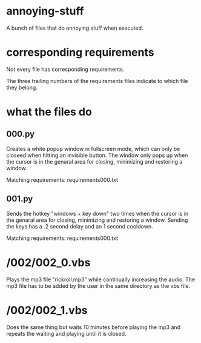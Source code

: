 # annoying-stuff
 A bunch of files that do annoying stuff when executed.
# corresponding requirements
 Not every file has corresponding requirements.

 The three trailing numbers of the requirements files indicate to which file they belong.
# what the files do
 ## 000.py
  Creates a white popup window in fullscreen mode, which can only be closeed when hitting an invisible button. The window only pops up when the cursor is in the genaral area for closing, minimizing and restoring a window.

  Matching requirements: requirements000.txt
 ## 001.py
  Sends the hotkey "windows + key down" two times when the cursor is in the genaral area for closing, minimizing and restoring a window. Sending the keys has a .2 second delay and an 1 second cooldown.

  Matching requirements: requirements000.txt
 # /002/002_0.vbs
  Plays the mp3 file "rickroll.mp3" while continually increasing the audio. The mp3 file has to be added by the user in the same directory as the vbs file.
 # /002/002_1.vbs
  Does the same thing but waits 10 minutes before playing the mp3 and repeats the waiting and playing until it is closed.
  